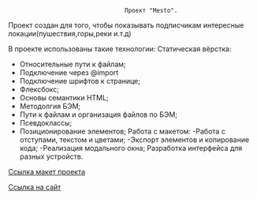                                      Проект "Mesto".

  Проект создан для того, чтобы показывать подписчикам интересные локации(пушествия,горы,реки и.т.д)

 В проекте использованы такие технологии:
 Статическая вёрстка:
 - Относительные пути к файлам;
 - Подключение через @import
 - Подключение шрифтов к странице;
 - Флексбокс;
 - Основы семантики HTML;
 - Методолгия БЭМ;
 - Пути к файлам и организация файлов по БЭМ;
 - Псевдоклассы;
 - Позиционирование элементов;
 Работа с макетом:
 -Работа с отступами, текстом и цветами;
 -Экспорт элементов и копирование кода;
 -Реализация модального окна;
 Разработка интерфейса для разных устройств.
 
 
 [Ссылка макет проекта](https://www.figma.com/file/2cn9N9jSkmxD84oJik7xL7/JavaScript.-Sprint-4?node-id=28212%3A155)
 
 [Ссылка на сайт](https://marinaweb86.github.io/mesto-project/index.html)

